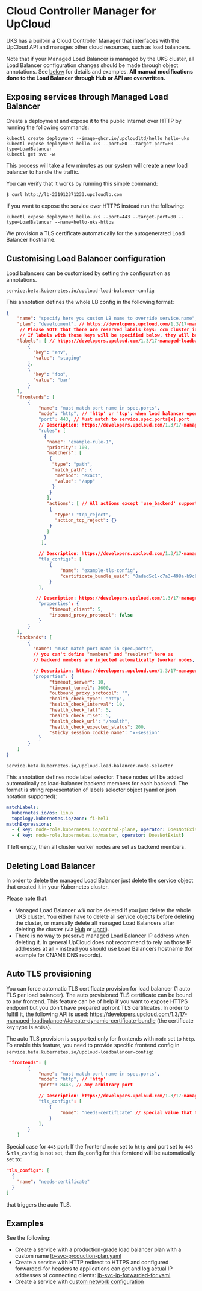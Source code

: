 
# Cloud Controller Manager for UpCloud

UKS has a built-in a Cloud Controller Manager that interfaces with the UpCloud API and manages other cloud resources, such as load balancers.

Note that if your Managed Load Balancer is managed by the UKS cluster, all Load Balancer configuration changes should be made through object annotations. See [below](#customising-load-balancer-configuration) for details and examples. **All manual modifications done to the Load Balancer through Hub or API are overwritten.**

## Exposing services through Managed Load Balancer

Create a deployment and expose it to the public Internet over HTTP by running the following commands:

```
kubectl create deployment --image=ghcr.io/upcloudltd/hello hello-uks
kubectl expose deployment hello-uks --port=80 --target-port=80 --type=LoadBalancer
kubectl get svc -w
```

This process will take a few minutes as our system will create a new load balancer to handle the traffic.

You can verify that it works by running this simple command:

```
$ curl http://lb-231912371233.upcloudlb.com
```

If you want to expose the service over HTTPS instead run the following:

```
kubectl expose deployment hello-uks --port=443 --target-port=80 --type=LoadBalancer --name=hello-uks-https
```

We provision a TLS certificate automatically for the autogenerated Load Balancer hostname.

## Customising Load Balancer configuration

Load balancers can be customised by setting the configuration as annotations.

```service.beta.kubernetes.io/upcloud-load-balancer-config```

This annotation defines the whole LB config in the following format:

```json
{
    "name": "specify here you custom LB name to override service.name",
    "plan": "development", // https://developers.upcloud.com/1.3/17-managed-loadbalancer/#list-plans
     // Please NOTE that there are reserved labels keys: ccm_cluster_id, ccm_cluster_name, ccm_generated_name
     // If labels with those keys will be specified below, they will be ignored and controller will inject it's own value.
    "labels": [ // https://developers.upcloud.com/1.3/17-managed-loadbalancer/#service-labels-usage-examples
        {
          "key": "env",
          "value": "staging"
        },
        {
          "key": "foo",
          "value": "bar"
        }
    ],
    "frontends": [
        {
            "name": "must match port name in spec.ports",
            "mode": "http", // 'http' or 'tcp': when load balancer operating in tcp mode it acts as a layer 4 proxy. In http mode it acts as a layer 7 proxy.
            "port": 443, // Must match to service.spec.ports[x].port
            // Description: https://developers.upcloud.com/1.3/17-managed-loadbalancer/#create-rule
            "rules": [
              {
               "name": "example-rule-1",
               "priority": 100,
               "matchers": [
                {
                 "type": "path",
                 "match_path": {
                  "method": "exact",
                  "value": "/app"
                 }
                }
               ],
               "actions": [ // All actions except 'use_backend' supported
                {
                  "type": "tcp_reject",
                  "action_tcp_reject": {}
                }
               ]
              }
             ],

            // Description: https://developers.upcloud.com/1.3/17-managed-loadbalancer/#create-tls-config
            "tls_configs": [
                {
                    "name": "example-tls-config",
                    "certificate_bundle_uuid": "0aded5c1-c7a3-498a-b9c8-a871611c47a2"
                }
            ],

           // Description: https://developers.upcloud.com/1.3/17-managed-loadbalancer/#frontend-properties
            "properties": {
                "timeout_client": 5,
                "inbound_proxy_protocol": false
            }
        }
    ],
    "backends": [
        {
          "name": "must match port name in spec.ports",
          // you can't define "members" and "resolver" here as
          // backend members are injected automatically (worker nodes, with label selector)

          // Description: https://developers.upcloud.com/1.3/17-managed-loadbalancer/#backend-properties  
          "properties": {
                "timeout_server": 10,
                "timeout_tunnel": 3600,
                "outbound_proxy_protocol": "",
                "health_check_type": "http",
                "health_check_interval": 10,
                "health_check_fall": 5,
                "health_check_rise": 5,
                "health_check_url": "/health",
                "health_check_expected_status": 200,
                "sticky_session_cookie_name": "x-session"
            }
        }
    ]
}
```

```service.beta.kubernetes.io/upcloud-load-balancer-node-selector```

This annotation defines node label selector. These nodes will be added automatically as load-balancer backend members for each backend.
The format is string representation of labels selector object (yaml or json notation supported):
```yaml
matchLabels:
  kubernetes.io/os: linux
  topology.kubernetes.io/zone: fi-hel1
matchExpressions:
  - { key: node-role.kubernetes.io/control-plane, operator: DoesNotExist}
  - { key: node-role.kubernetes.io/master, operator: DoesNotExist}
```

If left empty, then all cluster worker nodes are set as backend members.

## Deleting Load Balancer

In order to delete the managed Load Balancer just delete the service object that created it in your Kubernetes cluster.

Please note that:
- Managed Load Balancer *will not* be deleted if you just delete the whole UKS cluster. You either have to delete all service objects before deleting the cluster, or manually delete all managed Load Balancers after deleting the cluster (via [Hub](https://hub.upcloud.com) or [upctl](https://github.com/UpCloudLtd/upcloud-cli)).
- There is no way to preserve managed Load Balancer IP address when deleting it. In general UpCloud does not recommend to rely on those IP addresses at all - instead you should use Load Balancers hostname (for example for CNAME DNS records).

## Auto TLS provisioning

You can force automatic TLS certificate provision for load balancer (1 auto TLS per load balancer).
The auto provisioned TLS certificate can be bound to any frontend.
This feature can be of help if you want to expose HTTPS endpoint but you don't have prepared upfront TLS certificates.
In order to fulfill it, the following API is used: https://developers.upcloud.com/1.3/17-managed-loadbalancer/#create-dynamic-certificate-bundle
(the certificate key type is `ecdsa`).

The auto TLS provision is supported only for frontends with `mode` set to `http`.
To enable this feature, you need to provide specific frontend config in `service.beta.kubernetes.io/upcloud-loadbalancer-config`:
```json
 "frontends": [
        {
            "name": "must match port name in spec.ports",
            "mode": "http", // 'http' 
            "port": 8443, // Any arbitrary port

            // Description: https://developers.upcloud.com/1.3/17-managed-loadbalancer/#create-tls-config
            "tls_configs": [
                {
                    "name": "needs-certificate" // special value that triggers logic for auto TLS provision
                }
            ],
        }
    ]
```
Special case for `443` port:
If the frontend `mode` set to `http` and port set to `443` & `tls_config` is not set, then tls_config  for this forntend
will be automatically set to:
```json
"tls_configs": [
  {
    "name": "needs-certificate"
  }
]
```
that triggers the auto TLS.

## Examples

See the following:

* Create a service with a production-grade load balancer plan with a custom name [lb-svc-production-plan.yaml](lb-svc-production-plan.yaml)
* Create a service with HTTP redirect to HTTPS and configured forwarded-for headers to applications can get and log actual IP addresses of connecting clients: [lb-svc-ip-forwarded-for.yaml](lb-svc-ip-forwarded-for.yaml)
* Create a service with [custom network configuration](networks.md)
